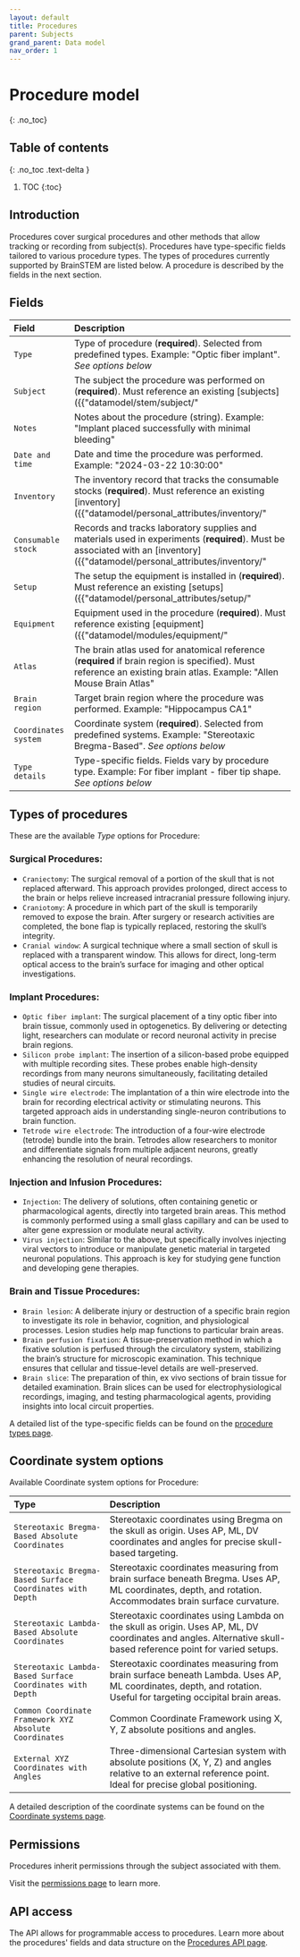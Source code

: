 ```yaml
---
layout: default
title: Procedures
parent: Subjects
grand_parent: Data model
nav_order: 1
---
```


# Procedure model
{: .no_toc}

## Table of contents
{: .no_toc .text-delta }

1. TOC
{:toc}

## Introduction

Procedures cover surgical procedures and other methods that allow tracking or recording from subject(s). Procedures have type-specific fields tailored to various procedure types. The types of procedures currently supported by BrainSTEM are listed below. A procedure is described by the fields in the next section.

## Fields

| Field | Description |
|:------|:------------|
| `Type` | Type of procedure (**required**). Selected from predefined types. Example: "Optic fiber implant". *See options below* |
| `Subject` | The subject the procedure was performed on (**required**). Must reference an existing [subjects]({{"datamodel/stem/subject/"|absolute_url}}). Example: "Mouse_01" |
| `Notes` | Notes about the procedure (string). Example: "Implant placed successfully with minimal bleeding" |
| `Date and time` | Date and time the procedure was performed. Example: "2024-03-22 10:30:00" |
| `Inventory` | The inventory record that tracks the consumable stocks (**required**). Must reference an existing [inventory]({{"datamodel/personal_attributes/inventory/"|absolute_url}}). Example: "Lab supplies inventory" |
| `Consumable stock` | Records and tracks laboratory supplies and materials used in experiments (**required**). Must be associated with an [inventory]({{"datamodel/personal_attributes/inventory/"|absolute_url}}) and have a specific type (Optic fiber, Silicon probe, Single wire electrode, or Virus solution). Example: "32-channel silicon probe in Lab A inventory" |
| `Setup` | The setup the equipment is installed in (**required**). Must reference an existing [setups]({{"datamodel/personal_attributes/setup/"|absolute_url}}). Example: "Behavior room A setup" |
| `Equipment` | Equipment used in the procedure (**required**). Must reference existing [equipment]({{"datamodel/modules/equipment/"|absolute_url}}). Example: "Intan RHD2000" |
| `Atlas` | The brain atlas used for anatomical reference (**required** if brain region is specified). Must reference an existing brain atlas. Example: "Allen Mouse Brain Atlas" |
| `Brain region` | Target brain region where the procedure was performed. Example: "Hippocampus CA1" |
| `Coordinates system` | Coordinate system (**required**). Selected from predefined systems. Example: "Stereotaxic Bregma-Based". *See options below* |
| `Type details` | Type-specific fields. Fields vary by procedure type. Example: For fiber implant - fiber tip shape. *See options below* |

## Types of procedures

These are the available *Type* options for Procedure:

### Surgical Procedures:
- `Craniectomy`: The surgical removal of a portion of the skull that is not replaced afterward. This approach provides prolonged, direct access to the brain or helps relieve increased intracranial pressure following injury.
- `Craniotomy`: A procedure in which part of the skull is temporarily removed to expose the brain. After surgery or research activities are completed, the bone flap is typically replaced, restoring the skull’s integrity.
- `Cranial window`: A surgical technique where a small section of skull is replaced with a transparent window. This allows for direct, long-term optical access to the brain’s surface for imaging and other optical investigations.

### Implant Procedures:
- `Optic fiber implant`: The surgical placement of a tiny optic fiber into brain tissue, commonly used in optogenetics. By delivering or detecting light, researchers can modulate or record neuronal activity in precise brain regions.
- `Silicon probe implant`: The insertion of a silicon-based probe equipped with multiple recording sites. These probes enable high-density recordings from many neurons simultaneously, facilitating detailed studies of neural circuits.
- `Single wire electrode`: The implantation of a thin wire electrode into the brain for recording electrical activity or stimulating neurons. This targeted approach aids in understanding single-neuron contributions to brain function.
- `Tetrode wire electrode`: The introduction of a four-wire electrode (tetrode) bundle into the brain. Tetrodes allow researchers to monitor and differentiate signals from multiple adjacent neurons, greatly enhancing the resolution of neural recordings.

### Injection and Infusion Procedures:
- `Injection`: The delivery of solutions, often containing genetic or pharmacological agents, directly into targeted brain areas. This method is commonly performed using a small glass capillary and can be used to alter gene expression or modulate neural activity.
- `Virus injection`: Similar to the above, but specifically involves injecting viral vectors to introduce or manipulate genetic material in targeted neuronal populations. This approach is key for studying gene function and developing gene therapies.

### Brain and Tissue Procedures:
- `Brain lesion`: A deliberate injury or destruction of a specific brain region to investigate its role in behavior, cognition, and physiological processes. Lesion studies help map functions to particular brain areas.
- `Brain perfusion fixation`: A tissue-preservation method in which a fixative solution is perfused through the circulatory system, stabilizing the brain’s structure for microscopic examination. This technique ensures that cellular and tissue-level details are well-preserved.
- `Brain slice`: The preparation of thin, ex vivo sections of brain tissue for detailed examination. Brain slices can be used for electrophysiological recordings, imaging, and testing pharmacological agents, providing insights into local circuit properties.

A detailed list of the type-specific fields can be found on the [procedure types page]({{"datamodel/schemas/procedure/"|absolute_url}}).


## Coordinate system options

Available Coordinate system options for Procedure:

| Type | Description |
|:-----|:------------|
| `Stereotaxic Bregma-Based Absolute Coordinates` | Stereotaxic coordinates using Bregma on the skull as origin. Uses AP, ML, DV coordinates and angles for precise skull-based targeting. |
| `Stereotaxic Bregma-Based Surface Coordinates with Depth` | Stereotaxic coordinates measuring from brain surface beneath Bregma. Uses AP, ML coordinates, depth, and rotation. Accommodates brain surface curvature. |
| `Stereotaxic Lambda-Based Absolute Coordinates` | Stereotaxic coordinates using Lambda on the skull as origin. Uses AP, ML, DV coordinates and angles. Alternative skull-based reference point for varied setups. |
| `Stereotaxic Lambda-Based Surface Coordinates with Depth` | Stereotaxic coordinates measuring from brain surface beneath Lambda. Uses AP, ML coordinates, depth, and rotation. Useful for targeting occipital brain areas. |
| `Common Coordinate Framework XYZ Absolute Coordinates` | Common Coordinate Framework using X, Y, Z absolute positions and angles. |
| `External XYZ Coordinates with Angles` | Three-dimensional Cartesian system with absolute positions (X, Y, Z) and angles relative to an external reference point. Ideal for precise global positioning. |

A detailed description of the coordinate systems can be found on the [Coordinate systems page]({{"datamodel/schemas/coordinates/"|absolute_url}}).

## Permissions

Procedures inherit permissions through the subject associated with them.

Visit the [permissions page]({{"datamodel/permissions/"|absolute_url}}) to learn more. 

## API access
The API allows for programmable access to procedures. Learn more about the procedures' fields and data structure on the [Procedures API page]({{"api/modules/procedure/"|absolute_url}}).
